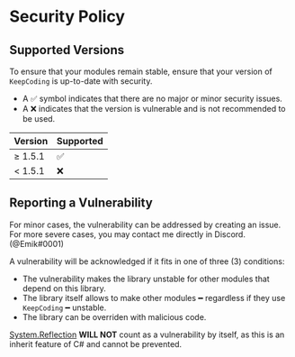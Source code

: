 # Security Policy

## Supported Versions

To ensure that your modules remain stable, ensure that your version of `KeepCoding` is up-to-date with security.

- A :white_check_mark: symbol indicates that there are no major or minor security issues. 
- A :x: indicates that the version is vulnerable and is not recommended to be used.

| Version | Supported          |
| ------- | ------------------ |
| ≥ 1.5.1 | :white_check_mark: |
| < 1.5.1 | :x:                |

## Reporting a Vulnerability

For minor cases, the vulnerability can be addressed by creating an issue. For more severe cases, you may contact me directly in Discord. (@Emik#0001)

A vulnerability will be acknowledged if it fits in one of three (3) conditions:

- The vulnerability makes the library unstable for other modules that depend on this library.
- The library itself allows to make other modules ━ regardless if they use `KeepCoding` ━ unstable.
- The library can be overriden with malicious code.

[System.Reflection](https://docs.microsoft.com/en-us/dotnet/api/system.reflection?view=net-5.0) **WILL NOT** count as a vulnerability by itself, as this is an inherit feature of C# and cannot be prevented.
